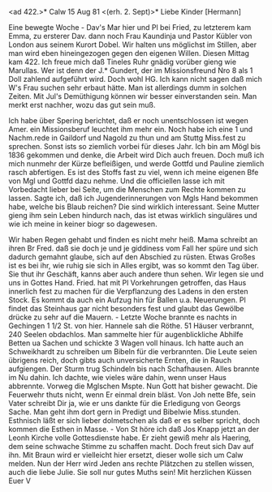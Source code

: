 <ad 422.>* Calw 15 Aug 81
 <(erh. 2. Sept)>*
Liebe Kinder [Hermann]

Eine bewegte Woche - Dav's Mar hier und Pl bei Fried, zu letzterem kam Emma, zu ersterer Dav. dann noch Frau Kaundinja und Pastor Kübler von London aus seinem Kurort Dobel. Wir halten uns möglichst im Stillen, aber man wird eben hineingezogen gegen den eigenen Willen. Diesen Mittag kam 422. Ich freue mich daß Tineles Ruhr gnädig vorüber gieng wie Marullas. Wer ist denn der J.* Gundert, der im Missionsfreund Nro 8 als 1 Doll zahlend aufgeführt wird. Doch wohl HG. Ich kann nicht sagen daß mich W's Frau suchen sehr erbaut hätte. Man ist allerdings dumm in solchen Zeiten. Mit Jul's Demüthigung können wir besser einverstanden sein. Man merkt erst nachher, wozu das gut sein muß.

Ich habe über Spering berichtet, daß er noch unentschlossen ist wegen Amer. ein Missionsberuf leuchtet ihm mehr ein. Noch habe ich eine <Morgenpredigt>1 und Nachm.rede in Gaildorf und Nagold zu thun und am Stuttg Miss.fest zu sprechen. Sonst ists so ziemlich vorbei für dieses Jahr. Ich bin am Mögl bis 1836 gekommen und denke, die Arbeit wird Dich auch freuen. Doch muß ich mich nunmehr der Kürze befleißigen, und werde Gottfd und Pauline ziemlich rasch abfertigen. Es ist des Stoffs fast zu viel, wenn ich meine eigenen Bfe von Mgl und Gottfd dazu nehme. Und die officiellen lasse ich mit Vorbedacht lieber bei Seite, um die Menschen zum Rechte kommen zu lassen. Sagte ich, daß ich Jugenderinnerungen von Mgls Hand bekommen habe, welche bis Blaub reichen? Die sind wirklich interessant. Seine Mutter gieng ihm sein Leben hindurch nach, das ist etwas wirklich singuläres und wie ich meine in keiner biogr so dagewesen.

Wir haben Regen gehabt und finden es nicht mehr heiß. Mama schreibt an ihren Br Fred. daß sie doch je und je giddiness vom Fall her spüre und sich dadurch gemahnt glaube, sich auf den Abschied zu rüsten. Etwas Großes ist es bei ihr, wie ruhig sie sich in Alles ergibt, was so kommt den Tag über. Sie thut ihr Geschäft, kanns aber auch andere thun sehen. Wir legen sie und uns in Gottes Hand. Fried. hat mit Pl Vorkehrungen getroffen, das Haus innerlich fest zu machen für die Verpflanzung des Ladens in den ersten Stock. Es kommt da auch ein Aufzug hin für Ballen u.a. Neuerungen. Pl findet das Steinhaus gar nicht besonders fest und glaubt das Gewölbe drücke zu sehr auf die Mauern. - Letzte Woche brannte es nachts in Gechingen 1 1/2 St. von hier. Hannele sah die Röthe. 51 Häuser verbrannt, 240 Seelen obdachlos. Man sammelte hier für augenblickliche Abhilfe Betten ua Sachen und schickte 3 Wagen voll hinaus. Ich hatte auch an Schweikhardt zu schreiben um Bibeln für die verbrannten. Die Leute seien übrigens reich, doch gibts auch unversicherte Ernten, die in Rauch aufgiengen. Der Sturm trug Schindeln bis nach Schafhausen. Alles brannte im Nu dahin. Ich dachte, wie vieles wäre dahin, wenn unser Haus abbrennte. Vorweg die Mglschen Mspte. Nun Gott hat bisher gewacht. Die Feuerwehr thuts nicht, wenn Er einmal drein bläst. 
Von Joh nette Bfe, sein Vater schreibt Dir ja, wie er uns dankte für die Erledigung von Georgs Sache. Man geht ihm dort gern in Predigt und Bibelwie Miss.stunden. Esthnisch läßt er sich lieber dolmetschen als daß er es selber spricht, doch kommen die Esthen in Masse. - Von St höre ich daß Jos Knapp jetzt an der Leonh Kirche volle Gottesdienste habe. Er zieht gewiß mehr als Haering, dem seine schwache Stimme zu schaffen macht. Doch freut sich Dav auf ihn. Mit Braun wird er vielleicht hier ersetzt, dieser wolle sich um Calw melden. Nun der Herr wird Jeden ans rechte Plätzchen zu stellen wissen, auch die liebe Julie. Sie soll nur gutes Muths sein! Mit herzlichen Küssen
 Euer V
